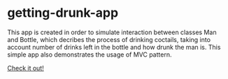 # getting-drunk-app

This app is created in order to simulate interaction between classes Man and Bottle, 
which decribes the process of drinking coctails, taking into account number of drinks left in the bottle and how drunk the man is.
This simple app also demonstrates the usage of MVC pattern.

<a href="https://tosibakoludo.github.io/getting-drunk-app/">Check it out!</a>
